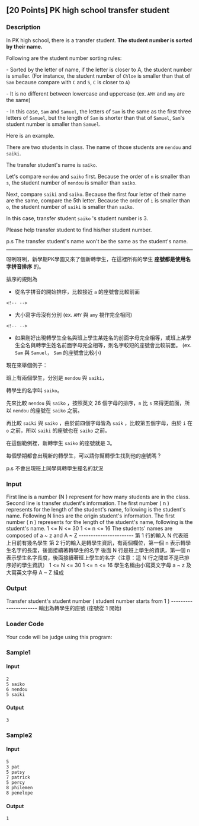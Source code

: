 \[20 Points\] PK high school transfer student
---------------------------------------------

### Description

<div>

In PK high school, there is a transfer student. **The student number is
sorted by their name.**

Following are the student number sorting rules:

\- Sorted by the letter of name, if the letter is closer to A, the
student number is smaller. (For instance, the student number of `Chloe`
is smaller than that of `Sam` because compare with `C` and `S`, `C` is
closer to `A`)

\- It is no different between lowercase and uppercase (ex. `AMY` and
`amy` are the same)

\- In this case, `Sam` and `Samuel`, the letters of `Sam` is the same as
the first three letters of `Samuel`, but the length of `Sam` is shorter
than that of `Samuel`, `Sam`\'s student number is smaller than `Samuel`.

Here is an example.

There are two students in class. The name of those students are `nendou`
and `saiki`.

The transfer student\'s name is `saiko`.

Let\'s compare `nendou` and `saiko` first. Because the order of `n` is
smaller than `s`, the student number of `nendou` is smaller than
`saiko`.

Next, compare `saiki` and `saiko`. Because the first four letter of
their name are the same, compare the 5th letter. Because the order of
`i` is smaller than `o`, the student number of `saiki` is smaller than
`saiko`.

In this case, transfer student `saiko` \'s student number is 3.

Please help transfer student to find his/her student number.

p.s The transfer student\'s name won\'t be the same as the student\'s
name.

------------------------------------------------------------------------

呀咧呀咧，新學期PK學園又來了個新轉學生，在這裡所有的學生
**座號都是使用名字拼音排序** 的。

排序的規則為

-   從名字拼音的開始排序，比較接近 `a` 的座號會比較前面

```{=html}
<!-- -->
```
-   大小寫字母沒有分別 (ex. `AMY` 與 `amy` 視作完全相同)

```{=html}
<!-- -->
```
-   如果剛好出現轉學生全名與班上學生某姓名的前面字母完全相等，或班上某學生全名與轉學生姓名前面字母完全相等，則名字較短的座號會比較前面。
    (ex. `Sam` 與 `Samuel`， `Sam` 的座號會比較小)

現在來舉個例子：

班上有兩個學生，分別是 `nendou` 與 `saiki`，

轉學生的名字叫 `saiko`。

先來比較 `nendou` 與 `saiko` ，按照英文 26 個字母的排序，`n` 比 `s`
來得更前面，所以 `nendou` 的座號在 `saiko` 之前。

再比較 `saiki` 與 `saiko` ，由於前四個字母皆為 `saik`
，比較第五個字母，由於 `i` 在 `o` 之前，所以 `saiki` 的座號也在 `saiko`
之前。

在這個範例裡，新轉學生 `saiko` 的座號就是 3。

每個學期都會出現新的轉學生，可以請你幫轉學生找到他的座號嗎？

p.s 不會出現班上同學與轉學生撞名的狀況

</div>

### Input

First line is a number (N ) represent for how many students are in the
class. Second line is transfer student\'s information. The first number
( n ) represents for the length of the student\'s name, following is the
student\'s name. Following N lines are the origin student\'s
information. The first number ( n ) represents for the length of the
student\'s name, following is the student\'s name. 1 \<= N \<= 30 1 \<=
n \<= 16 The students\' names are composed of a \~ z and A \~ Z
\-\-\-\-\-\-\-\-\-\-\-\-\-\-\-\-\-\-\-\-\-\-- 第 1 行的輸入 N
代表班上目前有幾名學生 第 2 行的輸入是轉學生資訊，有兩個欄位，第一個 n
表示轉學生名字的長度，後面接續著轉學生的名字 後面 N
行是班上學生的資訊，第一個 n
表示學生名字長度，後面接續著班上學生的名字（注意：這 N
行之間並不是已排序好的學生資訊） 1 \<= N \<= 30 1 \<= n \<= 16
學生名稱由小寫英文字母 a \~ z 及大寫英文字母 A \~ Z 組成

### Output

Transfer student\'s student number ( student number starts from 1 )
\-\-\-\-\-\-\-\-\-\-\-\-\-\-\-\-\-\-\-\-\-- 輸出為轉學生的座號 (座號從 1
開始)

### Loader Code

<div>

Your code will be judge using this program:

</div>

<div>

### Sample1

#### Input

    2
    5 saiko
    6 nendou
    5 saiki

#### Output

    3

</div>

<div>

### Sample2

#### Input

    5
    3 pat
    5 patsy
    7 patrick
    5 percy
    8 philemen
    8 penelope

#### Output

    1

</div>
